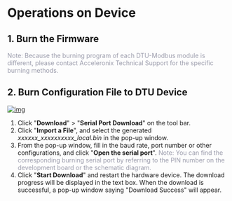 # Operations on Device

## __1. Burn the Firmware__

<span style="color:#999AAA">Note: Because the burning program of each DTU-Modbus module is different, please contact Acceleronix Technical Support for the specific burning methods.</span>

## __2. Burn Configuration File to DTU Device__

<a data-fancybox title="img" href="/en/deviceDevelop/develop/DTU_Modbus/Example-27.png">![img](/en/deviceDevelop/develop/DTU_Modbus/Example-27.png)</a>

1) Click "__Download__"  > "__Serial Port Download__"  on the tool bar. <br>
2) Click "__Import a File__",  and select the generated *xxxxxx_xxxxxxxxxx_local.bin* in the pop-up window.   <br>
3) From the pop-up window, fill in the baud rate, port number or other configurations, and click "__Open the serial port__". <span style="color:#999AAA">Note: You can find the corresponding burning serial port by referring to the PIN number on the development board or the schematic diagram.</span><br>
4) Click "**Start Download**" and restart the hardware device. The download progress will be displayed in the text box. When the download is successful, a pop-up window saying "Download Success" will appear.<br>

